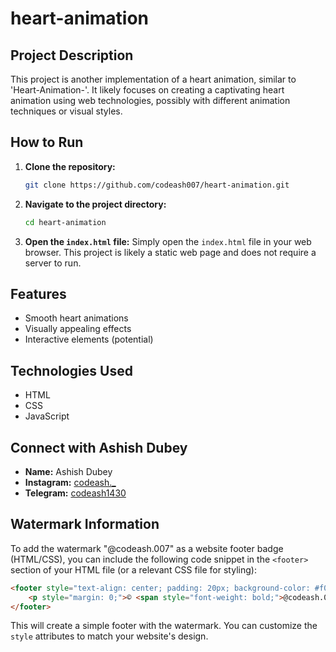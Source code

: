 # heart-animation

## Project Description

This project is another implementation of a heart animation, similar to 'Heart-Animation-'. It likely focuses on creating a captivating heart animation using web technologies, possibly with different animation techniques or visual styles.

## How to Run

1.  **Clone the repository:**
    ```bash
    git clone https://github.com/codeash007/heart-animation.git
    ```
2.  **Navigate to the project directory:**
    ```bash
    cd heart-animation
    ```
3.  **Open the `index.html` file:**
    Simply open the `index.html` file in your web browser. This project is likely a static web page and does not require a server to run.

## Features

*   Smooth heart animations
*   Visually appealing effects
*   Interactive elements (potential)

## Technologies Used

*   HTML
*   CSS
*   JavaScript

## Connect with Ashish Dubey

*   **Name:** Ashish Dubey
*   **Instagram:** [codeash._](https://www.instagram.com/codeash._)
*   **Telegram:** [codeash1430](https://t.me/codeash1430)

## Watermark Information

To add the watermark "@codeash.007" as a website footer badge (HTML/CSS), you can include the following code snippet in the `<footer>` section of your HTML file (or a relevant CSS file for styling):

```html
<footer style="text-align: center; padding: 20px; background-color: #f0f0f0; color: #555;">
    <p style="margin: 0;">© <span style="font-weight: bold;">@codeash.007</span></p>
</footer>
```

This will create a simple footer with the watermark. You can customize the `style` attributes to match your website's design.

